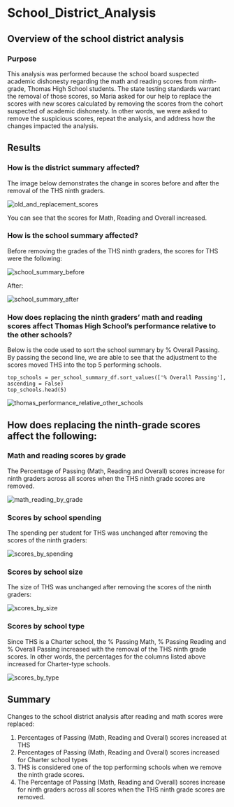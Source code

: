 # School_District_Analysis

## Overview of the school district analysis
### Purpose

This analysis was performed because the school board suspected academic dishonesty regarding the math and reading scores from ninth-grade, Thomas High School students. The state testing standards warrant the removal of those scores, so Maria asked for our help to replace the scores with new scores calculated by removing the scores from the cohort suspected of academic dishonesty. In other words, we were asked to remove the suspicious scores, repeat the analysis, and address how the changes impacted the analysis. 

## Results
### How is the district summary affected?

The image below demonstrates the change in scores before and after the removal of the THS ninth graders. 

![old_and_replacement_scores](https://github.com/jmalauss/School_District_Analysis/blob/main/Module_4_Challenge_Snips/old_and_replacement_scores.png)

You can see that the scores for Math, Reading and Overall increased. 

### How is the school summary affected?

Before removing the grades of the THS ninth graders, the scores for THS were the following:

![school_summary_before](https://github.com/jmalauss/School_District_Analysis/blob/main/Module_4_Challenge_Snips/school_summary_before.png)

After:

![school_summary_after](https://github.com/jmalauss/School_District_Analysis/blob/main/Module_4_Challenge_Snips/school_summary_after.png)


### How does replacing the ninth graders’ math and reading scores affect Thomas High School’s performance relative to the other schools?

Below is the code used to sort the school summary by % Overall Passing. By passing the second line, we are able to see that the adjustment to the scores moved THS into the top 5 performing schools.

```
top_schools = per_school_summary_df.sort_values(['% Overall Passing'], ascending = False)
top_schools.head(5)
```

![thomas_performance_relative_other_schools](https://github.com/jmalauss/School_District_Analysis/blob/main/Module_4_Challenge_Snips/thomas_performance_relative_other_schools.png)


## How does replacing the ninth-grade scores affect the following:
### Math and reading scores by grade

The Percentage of Passing (Math, Reading and Overall) scores increase for ninth graders across all scores when the THS ninth grade scores are removed.

![math_reading_by_grade](https://github.com/jmalauss/School_District_Analysis/blob/main/Module_4_Challenge_Snips/math_reading_by_grade.png)

### Scores by school spending

The spending per student for THS was unchanged after removing the scores of the ninth graders:

![scores_by_spending](https://github.com/jmalauss/School_District_Analysis/blob/main/Module_4_Challenge_Snips/scores_by_spending.png)

### Scores by school size

The size of THS was unchanged after removing the scores of the ninth graders:

![scores_by_size](https://github.com/jmalauss/School_District_Analysis/blob/main/Module_4_Challenge_Snips/scores_by_size.png)

### Scores by school type

Since THS is a Charter school, the % Passing Math, % Passing Reading and % Overall Passing increased with the removal of the THS ninth grade scores. In other words, the percentages for the columns listed above increased for Charter-type schools. 

![scores_by_type](https://github.com/jmalauss/School_District_Analysis/blob/main/Module_4_Challenge_Snips/scores_by_type.png)

## Summary

Changes to the school district analysis after reading and math scores were replaced:

1. Percentages of Passing (Math, Reading and Overall) scores increased at THS
2. Percentages of Passing (Math, Reading and Overall) scores increased for Charter school types
3. THS is considered one of the top performing schools when we remove the ninth grade scores.
4. The Percentage of Passing (Math, Reading and Overall) scores increase for ninth graders across all scores when the THS ninth grade scores are removed.
